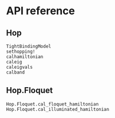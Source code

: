 # API reference

## Hop

```@docs
TightBindingModel
sethopping!
calhamiltonian
caleig
caleigvals
calband
```

## Hop.Floquet

```@docs
Hop.Floquet.cal_floquet_hamiltonian
Hop.Floquet.cal_illuminated_hamiltonian
```
